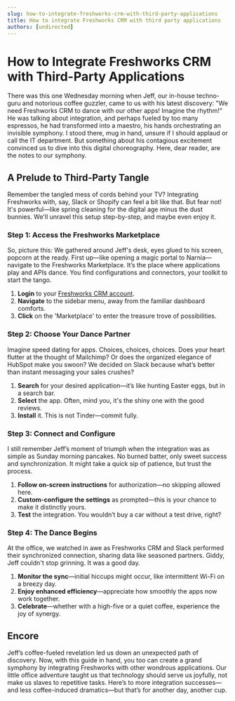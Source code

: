 ```yaml
---
slug: how-to-integrate-freshworks-crm-with-third-party-applications
title: How to integrate Freshworks CRM with third party applications
authors: [undirected]
---
```



# How to Integrate Freshworks CRM with Third-Party Applications

There was this one Wednesday morning when Jeff, our in-house techno-guru and notorious coffee guzzler, came to us with his latest discovery: "We need Freshworks CRM to dance with our other apps! Imagine the rhythm!" He was talking about integration, and perhaps fueled by too many espressos, he had transformed into a maestro, his hands orchestrating an invisible symphony. I stood there, mug in hand, unsure if I should applaud or call the IT department. But something about his contagious excitement convinced us to dive into this digital choreography. Here, dear reader, are the notes to our symphony.

## A Prelude to Third-Party Tangle

Remember the tangled mess of cords behind your TV? Integrating Freshworks with, say, Slack or Shopify can feel a bit like that. But fear not! It's powerful—like spring cleaning for the digital age minus the dust bunnies. We'll unravel this setup step-by-step, and maybe even enjoy it.

### Step 1: Access the Freshworks Marketplace

So, picture this: We gathered around Jeff's desk, eyes glued to his screen, popcorn at the ready. First up—like opening a magic portal to Narnia—navigate to the Freshworks Marketplace. It’s the place where applications play and APIs dance. You find configurations and connectors, your toolkit to start the tango.

1. **Login** to your [Freshworks CRM account](https://www.freshworks.com/).
2. **Navigate** to the sidebar menu, away from the familiar dashboard comforts.
3. **Click** on the 'Marketplace' to enter the treasure trove of possibilities.

### Step 2: Choose Your Dance Partner

Imagine speed dating for apps. Choices, choices, choices. Does your heart flutter at the thought of Mailchimp? Or does the organized elegance of HubSpot make you swoon? We decided on Slack because what’s better than instant messaging your sales crushes?

1. **Search** for your desired application—it’s like hunting Easter eggs, but in a search bar.
2. **Select** the app. Often, mind you, it's the shiny one with the good reviews.
3. **Install** it. This is not Tinder—commit fully.

### Step 3: Connect and Configure

I still remember Jeff’s moment of triumph when the integration was as simple as Sunday morning pancakes. No burned batter, only sweet success and synchronization. It might take a quick sip of patience, but trust the process.

1. **Follow on-screen instructions** for authorization—no skipping allowed here.
2. **Custom-configure the settings** as prompted—this is your chance to make it distinctly yours.
3. **Test** the integration. You wouldn’t buy a car without a test drive, right?

### Step 4: The Dance Begins

At the office, we watched in awe as Freshworks CRM and Slack performed their synchronized connection, sharing data like seasoned partners. Giddy, Jeff couldn't stop grinning. It was a good day.

1. **Monitor the sync**—initial hiccups might occur, like intermittent Wi-Fi on a breezy day.
2. **Enjoy enhanced efficiency**—appreciate how smoothly the apps now work together.
3. **Celebrate**—whether with a high-five or a quiet coffee, experience the joy of synergy.

## Encore

Jeff’s coffee-fueled revelation led us down an unexpected path of discovery. Now, with this guide in hand, you too can create a grand symphony by integrating Freshworks with other wondrous applications. Our little office adventure taught us that technology should serve us joyfully, not make us slaves to repetitive tasks. Here’s to more integration successes—and less coffee-induced dramatics—but that’s for another day, another cup.
